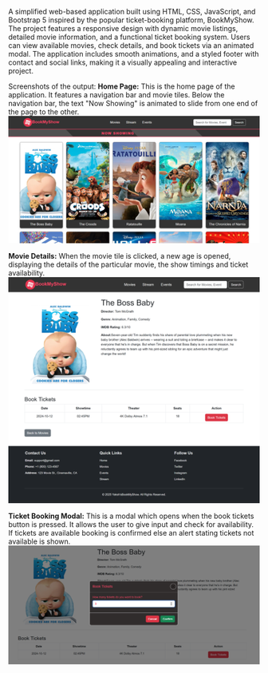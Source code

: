 A simplified web-based application built using HTML, CSS, JavaScript, and Bootstrap 5 inspired by the popular ticket-booking platform, BookMyShow. The project features a responsive design with dynamic movie listings, detailed movie information, and a functional ticket booking system. Users can view available movies, check details, and book tickets via an animated modal. The application includes smooth animations, and a styled footer with contact and social links, making it a visually appealing and interactive project.

Screenshots of the output:
**Home Page:** This is the home page of the application. It features a navigation bar and movie tiles. Below the navigation bar, the text "Now Showing" is animated to slide from one end of the page to the other.
![HomePage](images/Homepage.png)

**Movie Details:** When the movie tile is clicked, a new age is opened, displaying the details of the particular movie, the show timings and ticket availability.
![DetailsPage](images/DetailsPage.png)

**Ticket Booking Modal:** This is a modal which opens when the book tickets button is pressed. It allows the user to give input and check for availability. If tickets are available booking is confirmed else an alert stating tickets not available is shown.
![TicketModal](images/TicketModal.png)